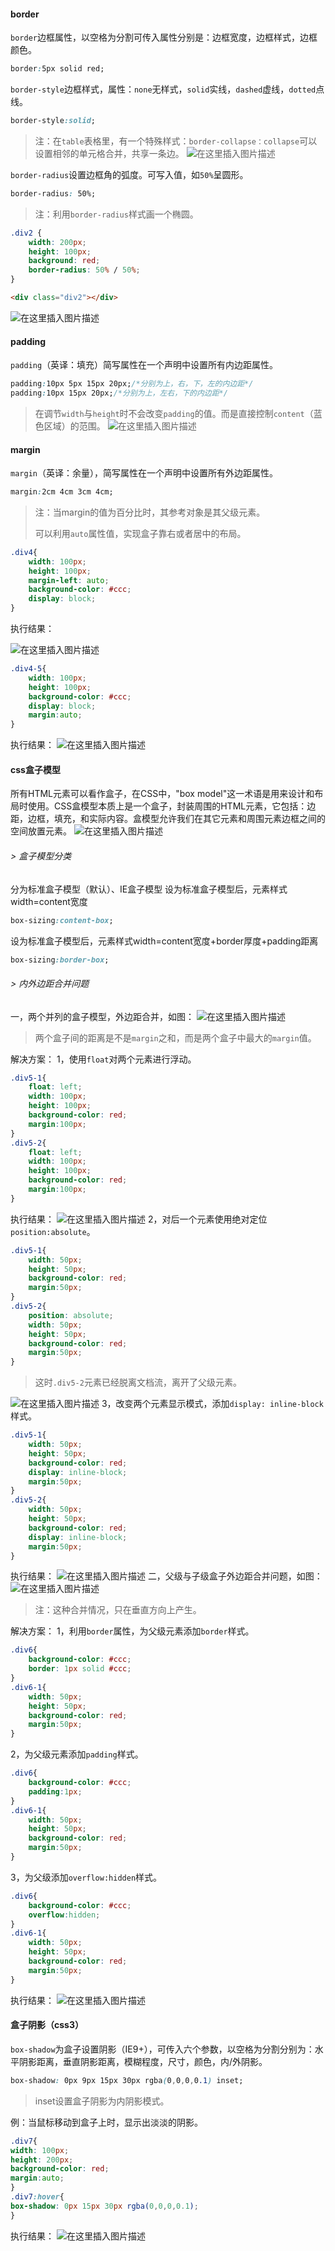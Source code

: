 #### border
`border`边框属性，以空格为分割可传入属性分别是：边框宽度，边框样式，边框颜色。
```css
border:5px solid red;
```
`border-style`边框样式，属性：`none`无样式，`solid`实线，`dashed`虚线，`dotted`点线。
```css
border-style:solid;
```
> 注：在`table`表格里，有一个特殊样式：`border-collapse：collapse`可以设置相邻的单元格合并，共享一条边。
> ![在这里插入图片描述](https://img-blog.csdn.net/20181010213513396?watermark/2/text/aHR0cHM6Ly9ibG9nLmNzZG4ubmV0L3FxXzI5MDE4ODkx/font/5a6L5L2T/fontsize/400/fill/I0JBQkFCMA==/dissolve/70)

`border-radius`设置边框角的弧度。可写入值，如`50%`呈圆形。
```css
border-radius: 50%;
```
> 注：利用`border-radius`样式画一个椭圆。

```css
.div2 {
	width: 200px;
	height: 100px;
	background: red;
	border-radius: 50% / 50%;
}
```
```html
<div class="div2"></div>
```
![在这里插入图片描述](https://img-blog.csdn.net/20181010224153913?watermark/2/text/aHR0cHM6Ly9ibG9nLmNzZG4ubmV0L3FxXzI5MDE4ODkx/font/5a6L5L2T/fontsize/400/fill/I0JBQkFCMA==/dissolve/70)
#### padding
`padding`（英译：填充）简写属性在一个声明中设置所有内边距属性。

```css
padding:10px 5px 15px 20px;/*分别为上，右，下，左的内边距*/
padding:10px 15px 20px;/*分别为上，左右，下的内边距*/
```
>在调节`width`与`height`时不会改变`padding`的值。而是直接控制`content`（蓝色区域）的范围。
>![在这里插入图片描述](https://img-blog.csdn.net/20181011092931784?watermark/2/text/aHR0cHM6Ly9ibG9nLmNzZG4ubmV0L3FxXzI5MDE4ODkx/font/5a6L5L2T/fontsize/400/fill/I0JBQkFCMA==/dissolve/70)

#### margin
`margin`（英译：余量），简写属性在一个声明中设置所有外边距属性。
```css
margin:2cm 4cm 3cm 4cm;
```
> 注：当margin的值为百分比时，其参考对象是其父级元素。
>
> 可以利用`auto`属性值，实现盒子靠右或者居中的布局。
```css
.div4{
	width: 100px;
	height: 100px;
	margin-left: auto;
	background-color: #ccc;
	display: block;
}
```
执行结果：

![在这里插入图片描述](https://img-blog.csdn.net/20181011094548208?watermark/2/text/aHR0cHM6Ly9ibG9nLmNzZG4ubmV0L3FxXzI5MDE4ODkx/font/5a6L5L2T/fontsize/400/fill/I0JBQkFCMA==/dissolve/70)

```css
.div4-5{
	width: 100px;
	height: 100px;
	background-color: #ccc;
	display: block;
	margin:auto;
}
```
执行结果：
![在这里插入图片描述](https://img-blog.csdn.net/20181011095429795?watermark/2/text/aHR0cHM6Ly9ibG9nLmNzZG4ubmV0L3FxXzI5MDE4ODkx/font/5a6L5L2T/fontsize/400/fill/I0JBQkFCMA==/dissolve/70)
#### css盒子模型
所有HTML元素可以看作盒子，在CSS中，"box model"这一术语是用来设计和布局时使用。CSS盒模型本质上是一个盒子，封装周围的HTML元素，它包括：边距，边框，填充，和实际内容。盒模型允许我们在其它元素和周围元素边框之间的空间放置元素。
![在这里插入图片描述](https://img-blog.csdn.net/20181011095928601?watermark/2/text/aHR0cHM6Ly9ibG9nLmNzZG4ubmV0L3FxXzI5MDE4ODkx/font/5a6L5L2T/fontsize/400/fill/I0JBQkFCMA==/dissolve/70)
###### > 盒子模型分类
分为标准盒子模型（默认）、IE盒子模型
设为标准盒子模型后，元素样式width=content宽度
```css
box-sizing:content-box;
```
设为标准盒子模型后，元素样式width=content宽度+border厚度+padding距离
```css
box-sizing:border-box;
```
###### > 内外边距合并问题
一，两个并列的盒子模型，外边距合并，如图：
![在这里插入图片描述](https://img-blog.csdn.net/20181011101200439?watermark/2/text/aHR0cHM6Ly9ibG9nLmNzZG4ubmV0L3FxXzI5MDE4ODkx/font/5a6L5L2T/fontsize/400/fill/I0JBQkFCMA==/dissolve/70)
> 两个盒子间的距离是不是`margin`之和，而是两个盒子中最大的`margin`值。

解决方案：
1，使用`float`对两个元素进行浮动。
```css
.div5-1{
	float: left;
	width: 100px;
	height: 100px;
	background-color: red;
	margin:100px;
}
.div5-2{
	float: left;
	width: 100px;
	height: 100px;
	background-color: red;
	margin:100px;
}
```
执行结果：
![在这里插入图片描述](https://img-blog.csdn.net/2018101110402290?watermark/2/text/aHR0cHM6Ly9ibG9nLmNzZG4ubmV0L3FxXzI5MDE4ODkx/font/5a6L5L2T/fontsize/400/fill/I0JBQkFCMA==/dissolve/70)
2，对后一个元素使用绝对定位`position:absolute`。
```css
.div5-1{
	width: 50px;
	height: 50px;
	background-color: red;
	margin:50px;
}
.div5-2{
    position: absolute;
	width: 50px;
	height: 50px;
	background-color: red;
	margin:50px;
}
```
> 这时`.div5-2`元素已经脱离文档流，离开了父级元素。

![在这里插入图片描述](https://img-blog.csdn.net/20181011103658388?watermark/2/text/aHR0cHM6Ly9ibG9nLmNzZG4ubmV0L3FxXzI5MDE4ODkx/font/5a6L5L2T/fontsize/400/fill/I0JBQkFCMA==/dissolve/70)
3，改变两个元素显示模式，添加`display: inline-block`样式。
```css
.div5-1{
	width: 50px;
	height: 50px;
	background-color: red;
	display: inline-block;
	margin:50px;
}
.div5-2{
	width: 50px;
	height: 50px;
	background-color: red;
	display: inline-block;
	margin:50px;
}  
```
执行结果：
![在这里插入图片描述](https://img-blog.csdn.net/20181011104245581?watermark/2/text/aHR0cHM6Ly9ibG9nLmNzZG4ubmV0L3FxXzI5MDE4ODkx/font/5a6L5L2T/fontsize/400/fill/I0JBQkFCMA==/dissolve/70)
二，父级与子级盒子外边距合并问题，如图：
![在这里插入图片描述](https://img-blog.csdn.net/201810111044214?watermark/2/text/aHR0cHM6Ly9ibG9nLmNzZG4ubmV0L3FxXzI5MDE4ODkx/font/5a6L5L2T/fontsize/400/fill/I0JBQkFCMA==/dissolve/70)
> 注：这种合并情况，只在垂直方向上产生。

解决方案：
1，利用`border`属性，为父级元素添加`border`样式。
```css
.div6{
	background-color: #ccc;
	border: 1px solid #ccc;
}
.div6-1{
	width: 50px;
	height: 50px;
	background-color: red;
	margin:50px;
}
```
2，为父级元素添加`padding`样式。
```css
.div6{
	background-color: #ccc;
	padding:1px;
}
.div6-1{
	width: 50px;
	height: 50px;
	background-color: red;
	margin:50px;
}
```
3，为父级添加`overflow:hidden`样式。

```css
.div6{
	background-color: #ccc;
	overflow:hidden;
}
.div6-1{
	width: 50px;
	height: 50px;
	background-color: red;
	margin:50px;
}
```

执行结果：
![在这里插入图片描述](https://img-blog.csdn.net/20181011111812663?watermark/2/text/aHR0cHM6Ly9ibG9nLmNzZG4ubmV0L3FxXzI5MDE4ODkx/font/5a6L5L2T/fontsize/400/fill/I0JBQkFCMA==/dissolve/70)
#### 盒子阴影（css3）
`box-shadow`为盒子设置阴影（IE9+），可传入六个参数，以空格为分割分别为：水平阴影距离，垂直阴影距离，模糊程度，尺寸，颜色，内/外阴影。

```css
box-shadow: 0px 9px 15px 30px rgba(0,0,0,0.1) inset; 
```
> inset设置盒子阴影为内阴影模式。

例：当鼠标移动到盒子上时，显示出淡淡的阴影。

```css
.div7{
width: 100px;
height: 200px;
background-color: red;
margin:auto;
}
.div7:hover{
box-shadow: 0px 15px 30px rgba(0,0,0,0.1); 
}
```
执行结果：
![在这里插入图片描述](https://img-blog.csdn.net/20181011145806362?watermark/2/text/aHR0cHM6Ly9ibG9nLmNzZG4ubmV0L3FxXzI5MDE4ODkx/font/5a6L5L2T/fontsize/400/fill/I0JBQkFCMA==/dissolve/70)